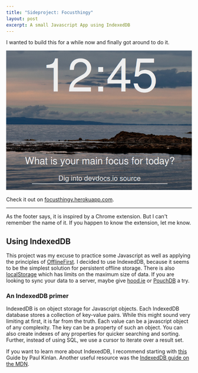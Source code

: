 ```yaml
---
title: "Sideproject: Focusthingy"
layout: post
excerpt: A small Javascript App using IndexedDB
---
```

I wanted to build this for a while now and finally got around to do it.

<a href="http://focusthingy.herokuapp.com">
  <img src="/assets/images/posts/2014-01-12-sideproject-focusapp/focusapp.png" class="img-thumbnail" alt="project screenshot">
</a>

Check it out on [focusthingy.herokuapp.com](http://focusthingy.herokuapp.com/).

---
As the footer says, it is inspired by a Chrome extension. But I can't remember the name of it. If you happen to know the extension, let me know.

## Using IndexedDB

This project was my excuse to practice some Javascript as well as applying the principles of [OfflineFirst](http://offlinefirst.org/).
I decided to use IndexedDB, because it seems to be the simplest solution for persistent offline storage. There is also [localStorage](https://developer.mozilla.org/en-US/docs/Web/Guide/API/DOM/Storage#localStorage) which has limits on the maximum size of data. If you are looking to sync your data to a server, maybe give [hood.ie](http://hood.ie) or [PouchDB](http://pouchdb.com) a try.

### An IndexedDB primer
IndexedDB is on object storage for Javascript objects. Each IndexedDB database stores a collection of key-value pairs. While this might sound very limiting at first, it is far from the truth. Each value can be a javascript object of any complexity. The key can be a property of such an object. You can also create indexes of any properties for quicker searching and sorting. Further, instead of using SQL, we use a cursor to iterate over a result set.

If you want to learn more about IndexedDB, I recommend starting with [this](http://www.html5rocks.com/en/tutorials/indexeddb/todo/) Guide by Paul Kinlan.
Another useful resource was the [IndexedDB guide on the MDN](https://developer.mozilla.org/en/docs/IndexedDB/Using_IndexedD).
